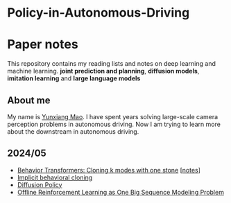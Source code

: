 # Policy-in-Autonomous-Driving

# Paper notes
This repository contains my reading lists and notes on deep learning and machine learning. **joint prediction and planning**, **diffusion models**, **imitation learning** and **large language models**

## About me
My name is [Yunxiang Mao](https://www.linkedin.com/in/yunxiang-mao-217b35a7/). I have spent years solving large-scale camera perception problems in autonomous driving. Now I am trying to learn more about the downstream in autonomous driving.

## 2024/05
- [Behavior Transformers: Cloning k modes with one stone](https://github.com/notmahi/bet) [[notes](notes/behaviortransformer.md)]
- [Implicit behavioral cloning](https://implicitbc.github.io/) 
- [Diffusion Policy](https://diffusion-policy.cs.columbia.edu/)
- [Offline Reinforcement Learning as One Big Sequence Modeling Problem](https://arxiv.org/pdf/2106.02039)
